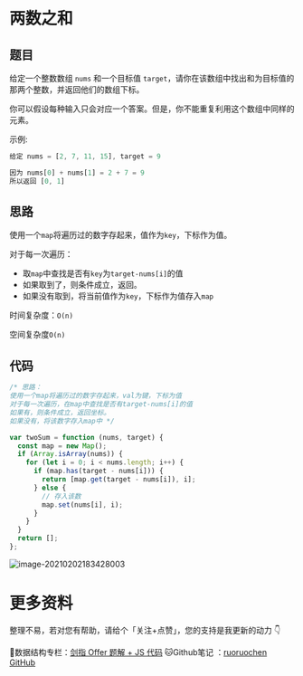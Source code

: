 # 两数之和

## 题目

给定一个整数数组 `nums` 和一个目标值 `target`，请你在该数组中找出和为目标值的那两个整数，并返回他们的数组下标。

你可以假设每种输入只会对应一个答案。但是，你不能重复利用这个数组中同样的元素。

示例:

```js
给定 nums = [2, 7, 11, 15], target = 9

因为 nums[0] + nums[1] = 2 + 7 = 9
所以返回 [0, 1]
```

## 思路

使用一个`map`将遍历过的数字存起来，值作为`key`，下标作为值。

对于每一次遍历：

- 取`map`中查找是否有`key`为`target-nums[i]`的值
- 如果取到了，则条件成立，返回。
- 如果没有取到，将当前值作为`key`，下标作为值存入`map`

时间复杂度：`O(n)`

空间复杂度`O(n)`

## 代码

```js
/* 思路：
使用一个map将遍历过的数字存起来，val为键，下标为值
对于每一次遍历，在map中查找是否有target-nums[i]的值
如果有，则条件成立，返回坐标。
如果没有，将该数字存入map中 */

var twoSum = function (nums, target) {
  const map = new Map();
  if (Array.isArray(nums)) {
    for (let i = 0; i < nums.length; i++) {
      if (map.has(target - nums[i])) {
        return [map.get(target - nums[i]), i];
      } else {
        // 存入该数
        map.set(nums[i], i);
      }
    }
  }
  return [];
};


```

![image-20210202183428003](http://ruoruochen-img-bed.oss-cn-beijing.aliyuncs.com/img/image-20210202183428003.png)

# 更多资料

整理不易，若对您有帮助，请给个「关注+点赞」，您的支持是我更新的动力 👇

📖数据结构专栏：[剑指 Offer 题解 + JS 代码](https://blog.csdn.net/weixin_43786756/category_10716516.html) 
🐱Github笔记 ：[ruoruochen GitHub](https://github.com/ruoruochen/front-end-note)


